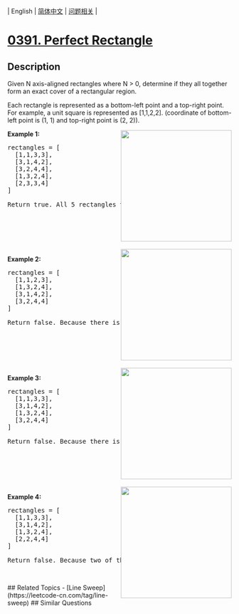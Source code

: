 
| English | [简体中文](README.md) | [问题相关](QUESTION.md) |
# [0391. Perfect Rectangle](https://leetcode-cn.com/problems/perfect-rectangle/)
## Description
<p>Given N axis-aligned rectangles where N &gt; 0, determine if they all together form an exact cover of a rectangular region.</p>

<p>Each rectangle is represented as a bottom-left point and a top-right point. For example, a unit square is represented as [1,1,2,2]. (coordinate of bottom-left point is (1, 1) and top-right point is (2, 2)).</p>

<div style="float:right"><img src="https://assets.leetcode.com/uploads/2018/10/22/rectangle_perfect.gif" style="width: 249px; height: 250px;" /></div>

<p><b>Example 1:</b></p>

<pre>
rectangles = [
  [1,1,3,3],
  [3,1,4,2],
  [3,2,4,4],
  [1,3,2,4],
  [2,3,3,4]
]

Return true. All 5 rectangles together form an exact cover of a rectangular region.
</pre>

<p>&nbsp;</p>

<div style="clear:both">&nbsp;</div>

<div style="float:right"><img src="https://assets.leetcode.com/uploads/2018/10/22/rectangle_separated.gif" style="width: 249px; height: 250px;" /></div>

<p><b>Example 2:</b></p>

<pre>
rectangles = [
  [1,1,2,3],
  [1,3,2,4],
  [3,1,4,2],
  [3,2,4,4]
]

Return false. Because there is a gap between the two rectangular regions.
</pre>

<p>&nbsp;</p>

<div style="clear:both">&nbsp;</div>

<div style="float:right"><img src="https://assets.leetcode.com/uploads/2018/10/22/rectangle_hole.gif" style="width: 249px; height: 250px;" /></div>

<p><b>Example 3:</b></p>

<pre>
rectangles = [
  [1,1,3,3],
  [3,1,4,2],
  [1,3,2,4],
  [3,2,4,4]
]

Return false. Because there is a gap in the top center.
</pre>

<p>&nbsp;</p>

<div style="clear:both">&nbsp;</div>

<div style="float:right"><img src="https://assets.leetcode.com/uploads/2018/10/22/rectangle_intersect.gif" style="width: 249px; height: 250px;" /></div>

<p><b>Example 4:</b></p>

<pre>
rectangles = [
  [1,1,3,3],
  [3,1,4,2],
  [1,3,2,4],
  [2,2,4,4]
]

Return false. Because two of the rectangles overlap with each other.
</pre>

<p>&nbsp;</p>
## Related Topics
- [Line Sweep](https://leetcode-cn.com/tag/line-sweep)
## Similar Questions

